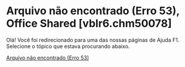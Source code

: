 
# Arquivo não encontrado (Erro 53), Office Shared [vblr6.chm50078]

Olá! Você foi redirecionado para uma das nossas páginas de Ajuda F1. Selecione o tópico que estava procurando abaixo.

[Arquivo não encontrado (Erro 53)](http://msdn.microsoft.com/library/7161c105-4859-2b1b-bddf-b390deeb710c%28Office.15%29.aspx)
